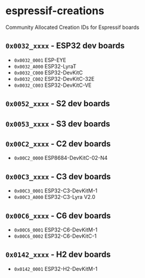 # espressif-creations
Community Allocated Creation IDs for Espressif boards

## `0x0032_xxxx` - ESP32 dev boards
*  `0x0032_0001` ESP-EYE
*  `0x0032_A000` ESP32-LyraT
*  `0x0032_C000` ESP32-DevKitC
*  `0x0032_C002` ESP32-DevKitC-32E
*  `0x0032_C003` ESP32-DevKitC-VE

## `0x0052_xxxx` - S2 dev boards

## `0x0053_xxxx` - S3 dev boards

## `0x00C2_xxxx` - C2 dev boards
*  `0x00C2_0000` ESP8684-DevKitC-02-N4

## `0x00C3_xxxx` - C3 dev boards
*  `0x00C3_0001` ESP32-C3-DevKitM-1
*  `0x00C3_A000` ESP32-C3-Lyra V2.0

## `0x00C6_xxxx` - C6 dev boards
*  `0x00C6_0001` ESP32-C6-DevKitM-1
*  `0x00C6_0002` ESP32-C6-DevKitC-1

## `0x0142_xxxx` - H2 dev boards
*  `0x0142_0001` ESP32-H2-DevKitM-1
